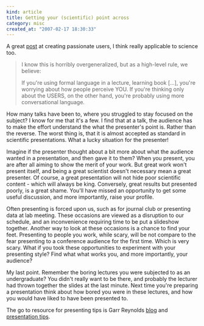 ```yaml
--- 
kind: article
title: Getting your (scientific) point across
category: misc
created_at: "2007-02-17 18:30:33"
---
```

A great <a href="http://headrush.typepad.com/creating_passionate_users/2005/01/your_users_brai.html">post</a> at creating passionate users, I think really applicable to science too.
<blockquote>I know this is horribly overgeneralized, but as a high-level rule, we believe:

If you're using formal language in a lecture, learning book [...], you're worrying about how people perceive YOU. If you're thinking only about the USERS, on the other hand, you're probably using more conversational language.</blockquote>
<!--more-->

How many talks have been to, where you struggled to stay focused on the subject? I know for me that it's a few. I find that at a talk, the audience has to make the effort understand the what the presenter's point is. Rather than the reverse. The worst thing is, that it is almost accepted as standard in scientific presentations. What a lucky situation for the presenter!

Imagine if the presenter thought about a bit more about what the audience wanted in a presentation, and then gave it to them? When you present, you are after all aiming to show the merit of your work. But great work won't present itself, and being a great scientist doesn't necessary mean a great presenter. Of course, a great presentation will not hide poor scientific content - which will always be king. Conversely, great results but presented poorly, is a great shame. You'll have missed an opportunity to get some useful discussion, and more importantly, raise your profile.

Often presenting is forced upon us, such as for journal club or presenting data at lab meeting. These occasions are viewed as a disruption to our schedule, and an inconvenience requiring time to be put a slideshow together. Another way to look at these occasions is a chance to find your feet. Presenting to people you work, while scary, will be not compare to the fear presenting to a conference audience for the first time. Which is very scary. What if you took these opportunities to experiment with your presenting style? Find what what works you, and more importantly, your audience?

My last point. Remember the boring lectures you were subjected to as an undergraduate? You didn't really want to be there, and probably the lecturer had thrown together the slides at the last minute. Next time you're preparing a presentation think about how bored you were in these lectures, and how you would have liked to have been presented to.

The go to resource for presenting tips is Garr Reynolds <a href="http://www.presentationzen.com/">blog</a> and <a href="http://www.garrreynolds.com/Presentation/index.html">presentation tips</a>.
